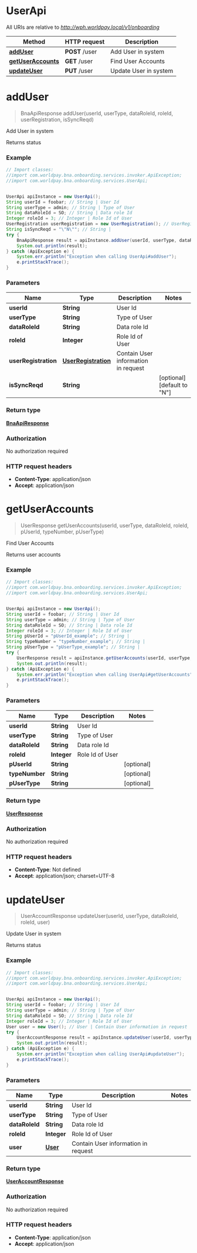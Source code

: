 # UserApi

All URIs are relative to *http://wph.worldpay.local/v1/onboarding*

Method | HTTP request | Description
------------- | ------------- | -------------
[**addUser**](UserApi.md#addUser) | **POST** /user | Add User in system
[**getUserAccounts**](UserApi.md#getUserAccounts) | **GET** /user | Find User Accounts
[**updateUser**](UserApi.md#updateUser) | **PUT** /user | Update User in system


<a name="addUser"></a>
# **addUser**
> BnaApiResponse addUser(userId, userType, dataRoleId, roleId, userRegistration, isSyncReqd)

Add User in system

Returns status

### Example
```java
// Import classes:
//import com.worldpay.bna.onboarding.services.invoker.ApiException;
//import com.worldpay.bna.onboarding.services.UserApi;


UserApi apiInstance = new UserApi();
String userId = foobar; // String | User Id
String userType = admin; // String | Type of User
String dataRoleId = SO; // String | Data role Id
Integer roleId = 3; // Integer | Role Id of User
UserRegistration userRegistration = new UserRegistration(); // UserRegistration | Contain User information in request
String isSyncReqd = "\"N\""; // String | 
try {
    BnaApiResponse result = apiInstance.addUser(userId, userType, dataRoleId, roleId, userRegistration, isSyncReqd);
    System.out.println(result);
} catch (ApiException e) {
    System.err.println("Exception when calling UserApi#addUser");
    e.printStackTrace();
}
```

### Parameters

Name | Type | Description  | Notes
------------- | ------------- | ------------- | -------------
 **userId** | **String**| User Id |
 **userType** | **String**| Type of User |
 **dataRoleId** | **String**| Data role Id |
 **roleId** | **Integer**| Role Id of User |
 **userRegistration** | [**UserRegistration**](UserRegistration.md)| Contain User information in request |
 **isSyncReqd** | **String**|  | [optional] [default to &quot;N&quot;]

### Return type

[**BnaApiResponse**](BnaApiResponse.md)

### Authorization

No authorization required

### HTTP request headers

 - **Content-Type**: application/json
 - **Accept**: application/json

<a name="getUserAccounts"></a>
# **getUserAccounts**
> UserResponse getUserAccounts(userId, userType, dataRoleId, roleId, pUserId, typeNumber, pUserType)

Find User Accounts

Returns user accounts

### Example
```java
// Import classes:
//import com.worldpay.bna.onboarding.services.invoker.ApiException;
//import com.worldpay.bna.onboarding.services.UserApi;


UserApi apiInstance = new UserApi();
String userId = foobar; // String | User Id
String userType = admin; // String | Type of User
String dataRoleId = SO; // String | Data role Id
Integer roleId = 3; // Integer | Role Id of User
String pUserId = "pUserId_example"; // String | 
String typeNumber = "typeNumber_example"; // String | 
String pUserType = "pUserType_example"; // String | 
try {
    UserResponse result = apiInstance.getUserAccounts(userId, userType, dataRoleId, roleId, pUserId, typeNumber, pUserType);
    System.out.println(result);
} catch (ApiException e) {
    System.err.println("Exception when calling UserApi#getUserAccounts");
    e.printStackTrace();
}
```

### Parameters

Name | Type | Description  | Notes
------------- | ------------- | ------------- | -------------
 **userId** | **String**| User Id |
 **userType** | **String**| Type of User |
 **dataRoleId** | **String**| Data role Id |
 **roleId** | **Integer**| Role Id of User |
 **pUserId** | **String**|  | [optional]
 **typeNumber** | **String**|  | [optional]
 **pUserType** | **String**|  | [optional]

### Return type

[**UserResponse**](UserResponse.md)

### Authorization

No authorization required

### HTTP request headers

 - **Content-Type**: Not defined
 - **Accept**: application/json; charset=UTF-8

<a name="updateUser"></a>
# **updateUser**
> UserAccountResponse updateUser(userId, userType, dataRoleId, roleId, user)

Update User in system

Returns status

### Example
```java
// Import classes:
//import com.worldpay.bna.onboarding.services.invoker.ApiException;
//import com.worldpay.bna.onboarding.services.UserApi;


UserApi apiInstance = new UserApi();
String userId = foobar; // String | User Id
String userType = admin; // String | Type of User
String dataRoleId = SO; // String | Data role Id
Integer roleId = 3; // Integer | Role Id of User
User user = new User(); // User | Contain User information in request
try {
    UserAccountResponse result = apiInstance.updateUser(userId, userType, dataRoleId, roleId, user);
    System.out.println(result);
} catch (ApiException e) {
    System.err.println("Exception when calling UserApi#updateUser");
    e.printStackTrace();
}
```

### Parameters

Name | Type | Description  | Notes
------------- | ------------- | ------------- | -------------
 **userId** | **String**| User Id |
 **userType** | **String**| Type of User |
 **dataRoleId** | **String**| Data role Id |
 **roleId** | **Integer**| Role Id of User |
 **user** | [**User**](User.md)| Contain User information in request |

### Return type

[**UserAccountResponse**](UserAccountResponse.md)

### Authorization

No authorization required

### HTTP request headers

 - **Content-Type**: application/json
 - **Accept**: application/json

